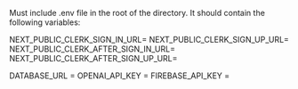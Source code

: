 Must include .env file in the root of the directory. 
It should contain the following variables:

NEXT_PUBLIC_CLERK_SIGN_IN_URL=
NEXT_PUBLIC_CLERK_SIGN_UP_URL=
NEXT_PUBLIC_CLERK_AFTER_SIGN_IN_URL= 
NEXT_PUBLIC_CLERK_AFTER_SIGN_UP_URL=

DATABASE_URL = 
OPENAI_API_KEY = 
FIREBASE_API_KEY = 
